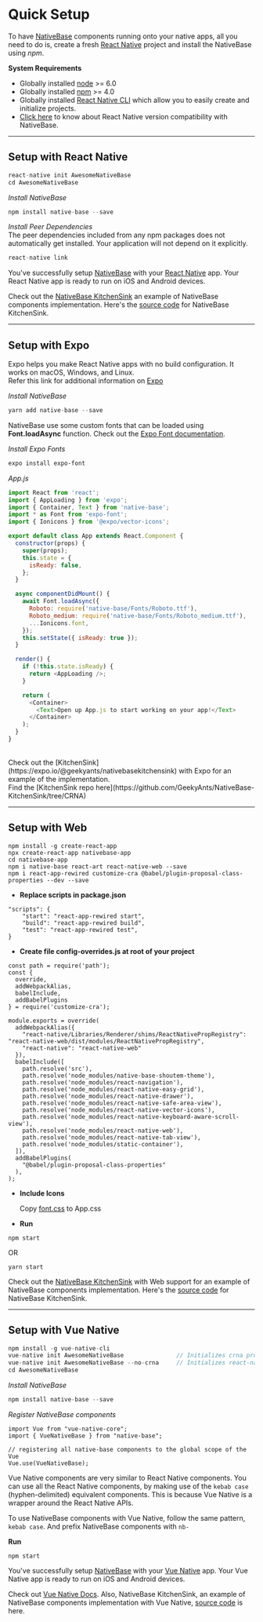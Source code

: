 # Quick Setup

To have [NativeBase](https://nativebase.io/) components running onto your native apps, all you need to do is, create a fresh [React Native](https://facebook.github.io/react-native/) project and install the NativeBase using *npm*.

**System Requirements**
* Globally installed [node](https://nodejs.org/en/) >= 6.0
* Globally installed [npm](https://www.npmjs.com/) >= 4.0
* Globally installed [React Native CLI](https://facebook.github.io/react-native/docs/getting-started.html) which allow you to easily create and initialize projects.   
* [Click here](/docs/Compatibility.md) to know about React Native version compatibility with NativeBase.

<hr />






## Setup with React Native

```js
react-native init AwesomeNativeBase
cd AwesomeNativeBase
```

*Install NativeBase*

```js
npm install native-base --save
```

*Install Peer Dependencies*<br />
The peer dependencies included from any npm packages does not automatically get installed. Your application will not depend on it explicitly.

```js
react-native link
```

You've successfully setup [NativeBase](https://nativebase.io/) with your [React Native](https://facebook.github.io/react-native/) app. Your React Native app is ready to run on iOS and Android devices.

Check out the [NativeBase KitchenSink](https://nativebase.io/kitchen-sink-app) an example of NativeBase components implementation. Here's the [source code](https://github.com/GeekyAnts/NativeBase-KitchenSink) for NativeBase KitchenSink.

<hr />







## Setup with Expo
Expo helps you make React Native apps with no build configuration. It works on macOS, Windows, and Linux. <br />
Refer this link for additional information on [Expo](https://docs.expo.io/)

*Install NativeBase*
```js
yarn add native-base --save
```

NativeBase use some custom fonts that can be loaded using **Font.loadAsync** function. Check out the [Expo Font documentation](https://docs.expo.io/versions/latest/sdk/font/).
<br />

*Install Expo Fonts*
```bash
expo install expo-font
```

*App.js* <br />
```js
import React from 'react';
import { AppLoading } from 'expo';
import { Container, Text } from 'native-base';
import * as Font from 'expo-font';
import { Ionicons } from '@expo/vector-icons';

export default class App extends React.Component {
  constructor(props) {
    super(props);
    this.state = {
      isReady: false,
    };
  }

  async componentDidMount() {
    await Font.loadAsync({
      Roboto: require('native-base/Fonts/Roboto.ttf'),
      Roboto_medium: require('native-base/Fonts/Roboto_medium.ttf'),
      ...Ionicons.font,
    });
    this.setState({ isReady: true });
  }

  render() {
    if (!this.state.isReady) {
      return <AppLoading />;
    }

    return (
      <Container>
        <Text>Open up App.js to start working on your app!</Text>
      </Container>
    );
  }
}
```
<br />
Check out the [KitchenSink](https://expo.io/@geekyants/nativebasekitchensink) with Expo for an example of the implementation.<br />
Find the [KitchenSink repo here](https://github.com/GeekyAnts/NativeBase-KitchenSink/tree/CRNA)

<hr />







## Setup with Web


```
npm install -g create-react-app
npx create-react-app nativebase-app
cd nativebase-app
npm i native-base react-art react-native-web --save
npm i react-app-rewired customize-cra @babel/plugin-proposal-class-properties --dev --save
```

* **Replace scripts in package.json**

```
"scripts": {
    "start": "react-app-rewired start",
    "build": "react-app-rewired build",
    "test": "react-app-rewired test",
}
```
* **Create file config-overrides.js at root of your project**

```
const path = require('path');
const {
  override,
  addWebpackAlias,
  babelInclude,
  addBabelPlugins
} = require('customize-cra');

module.exports = override(
  addWebpackAlias({
    "react-native/Libraries/Renderer/shims/ReactNativePropRegistry": "react-native-web/dist/modules/ReactNativePropRegistry",
    "react-native": "react-native-web"
  }),
  babelInclude([
    path.resolve('src'),
    path.resolve('node_modules/native-base-shoutem-theme'),
    path.resolve('node_modules/react-navigation'),
    path.resolve('node_modules/react-native-easy-grid'),
    path.resolve('node_modules/react-native-drawer'),
    path.resolve('node_modules/react-native-safe-area-view'),
    path.resolve('node_modules/react-native-vector-icons'),
    path.resolve('node_modules/react-native-keyboard-aware-scroll-view'),
    path.resolve('node_modules/react-native-web'),
    path.resolve('node_modules/react-native-tab-view'),
    path.resolve('node_modules/static-container'),
  ]),
  addBabelPlugins(
    "@babel/plugin-proposal-class-properties"
  ),
);
```

* **Include Icons**

    Copy [font.css](https://github.com/GeekyAnts/NativeBase-KitchenSink/blob/web-support/src/font.css) to App.css


* **Run**

```
npm start
```
OR
```
yarn start
```

Check out the [NativeBase KitchenSink](https://nativebase.io/kitchen-sink-web-app) with Web support for an example of NativeBase components implementation. Here's the [source code](https://github.com/GeekyAnts/NativeBase-KitchenSink/tree/web-support) for NativeBase KitchenSink.

<hr />







## Setup with Vue Native

```js
npm install -g vue-native-cli
vue-native init AwesomeNativeBase               // Initializes crna project
vue-native init AwesomeNativeBase --no-crna     // Initializes react-native project
cd AwesomeNativeBase
```


*Install NativeBase*

```js
npm install native-base --save
```

*Register NativeBase components*
```
import Vue from "vue-native-core";
import { VueNativeBase } from "native-base";

// registering all native-base components to the global scope of the Vue
Vue.use(VueNativeBase);
```
Vue Native components are very similar to React Native components. You can use all the React Native components, by making use of the `kebab case` (hyphen-delimited) equivalent components. This is because Vue Native is a wrapper around the React Native APIs.

To use NativeBase components with Vue Native, follow the same pattern, `kebab case`. And prefix NativeBase components with `nb-`

**Run**

```
npm start
```

You've successfully setup [NativeBase](https://nativebase.io/) with your [Vue Native](https://vue-native.io) app. Your Vue Native app is ready to run on iOS and Android devices.

Check out [Vue Native Docs](https://vue-native.io/docs/installation.html). Also, NativeBase KitchenSink, an example of NativeBase components implementation with Vue Native, [source code](https://github.com/GeekyAnts/KitchenSink-Vue-Native) is here.